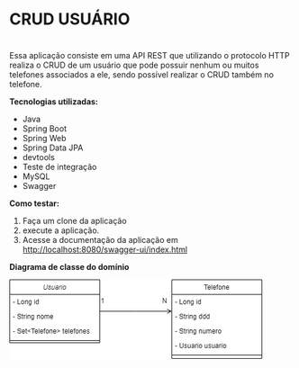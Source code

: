 # CRUD USUÁRIO <h1>

Essa aplicação consiste em uma API REST que utilizando o protocolo HTTP realiza o CRUD de um usuário que pode possuir nenhum ou muitos telefones 
associados a ele, sendo possível realizar o CRUD também no telefone.

**Tecnologias utilizadas:**

* Java
* Spring Boot
* Spring Web
* Spring Data JPA
* devtools
* Teste de integração
* MySQL
* Swagger

**Como testar:**

1. Faça um clone da aplicação
2. execute a aplicação. 
3. Acesse a documentação da aplicação em <http://localhost:8080/swagger-ui/index.html>

**Diagrama de classe do domínio**

![Diagrama de classe](assets/img/img1.png)


